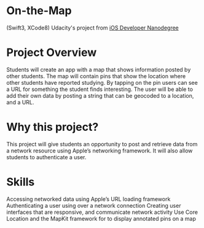 # On-the-Map
(Swift3, XCode8) Udacity's project from [iOS Developer Nanodegree](https://www.udacity.com/course/ios-developer-nanodegree--nd003)

# Project Overview
Students will create an app with a map that shows information posted by other students. The map will contain pins that show the location where other students have reported studying. By tapping on the pin users can see a URL for something the student finds interesting. The user will be able to add their own data by posting a string that can be geocoded to a location, and a URL.

# Why this project?
This project will give students an opportunity to post and retrieve data from a network resource using Apple’s networking framework. It will also allow students to authenticate a user.

# Skills
Accessing networked data using Apple’s URL loading framework
Authenticating a user using over a network connection
Creating user interfaces that are responsive, and communicate network activity
Use Core Location and the MapKit framework for to display annotated pins on a map

